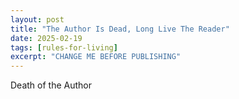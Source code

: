 ```yaml
---
layout: post
title: "The Author Is Dead, Long Live The Reader"
date: 2025-02-19
tags: [rules-for-living]
excerpt: "CHANGE ME BEFORE PUBLISHING"
---
```


Death of the Author
